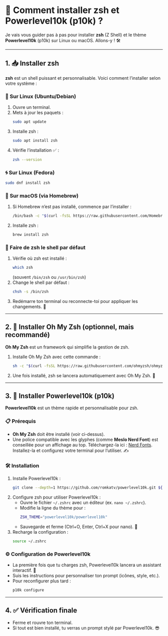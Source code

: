 
# 🚀 Comment installer zsh et Powerlevel10k (p10k) ?

Je vais vous guider pas à pas pour installer **zsh** (Z Shell) et le thème **Powerlevel10k** (p10k) sur Linux ou macOS. Allons-y ! 🛠️

---

## 1. 📥 Installer zsh

**zsh** est un shell puissant et personnalisable. Voici comment l’installer selon votre système :

### 🐧 Sur Linux (Ubuntu/Debian)
1. Ouvre un terminal.
2. Mets à jour les paquets :
   ```bash
   sudo apt update
   ```
3. Installe zsh :
   ```bash
   sudo apt install zsh
   ```
4. Vérifie l’installation ✅ :
   ```bash
   zsh --version
   ```

### 🌀 Sur Linux (Fedora)
```bash
sudo dnf install zsh
```

### 🍎 Sur macOS (via Homebrew)
1. Si Homebrew n’est pas installé, commence par l’installer :
   ```bash
   /bin/bash -c "$(curl -fsSL https://raw.githubusercontent.com/Homebrew/install/HEAD/install.sh)"
   ```
2. Installe zsh :
   ```bash
   brew install zsh
   ```

### 🔧 Faire de zsh le shell par défaut
1. Vérifie où zsh est installé :
   ```bash
   which zsh
   ```
   (souvent `/bin/zsh` ou `/usr/bin/zsh`)
2. Change le shell par défaut :
   ```bash
   chsh -s /bin/zsh
   ```
3. Redémarre ton terminal ou reconnecte-toi pour appliquer les changements. 🔄

---

## 2. 🌟 Installer Oh My Zsh (optionnel, mais recommandé)

**Oh My Zsh** est un framework qui simplifie la gestion de zsh.

1. Installe Oh My Zsh avec cette commande :
   ```bash
   sh -c "$(curl -fsSL https://raw.githubusercontent.com/ohmyzsh/ohmyzsh/master/tools/install.sh)"
   ```
2. Une fois installé, zsh se lancera automatiquement avec Oh My Zsh. 🎊

---

## 3. 🎨 Installer Powerlevel10k (p10k)

**Powerlevel10k** est un thème rapide et personnalisable pour zsh.

### 📋 Prérequis
- **Oh My Zsh** doit être installé (voir ci-dessus).
- Une police compatible avec les glyphes (comme **Meslo Nerd Font**) est conseillée pour un affichage au top. Téléchargez-la ici : [Nerd Fonts](https://www.nerdfonts.com/font-downloads). Installez-la et configurez votre terminal pour l’utiliser. ✍️

### 🛠️ Installation
1. Installe Powerlevel10k :
   ```bash
   git clone --depth=1 https://github.com/romkatv/powerlevel10k.git ${ZSH_CUSTOM:-~/.oh-my-zsh/custom}/themes/powerlevel10k
   ```
2. Configure zsh pour utiliser Powerlevel10k :
   - Ouvre le fichier `~/.zshrc` avec un éditeur (ex. `nano ~/.zshrc`).
   - Modifie la ligne du thème pour :
     ```bash
     ZSH_THEME="powerlevel10k/powerlevel10k"
     ```
   - Sauvegarde et ferme (Ctrl+O, Enter, Ctrl+X pour nano). 💾
3. Recharge la configuration :
   ```bash
   source ~/.zshrc
   ```

### ⚙️ Configuration de Powerlevel10k
- La première fois que tu charges zsh, Powerlevel10k lancera un assistant interactif. 🎯
- Suis les instructions pour personnaliser ton prompt (icônes, style, etc.).
- Pour reconfigurer plus tard :
   ```bash
   p10k configure
   ```

---

## 4. ✅ Vérification finale
- Ferme et rouvre ton terminal.
- Si tout est bien installé, tu verras un prompt stylé par Powerlevel10k. 😎
